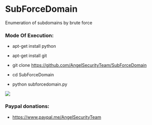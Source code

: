 # SubForceDomain
Enumeration of subdomains by brute force

<h3> Mode Of Execution: </h3>

* apt-get install python

* apt-get install git

* git clone https://github.com/AngelSecurityTeam/SubForceDomain

* cd SubForceDomain

* python subforcedomain.py

<img src="https://github.com/AngelSecurityTeam/SubForceDomain/blob/master/FOTOsub.png">

<h3> Paypal donations: </h3>

* https://www.paypal.me/AngelSecurityTeam
